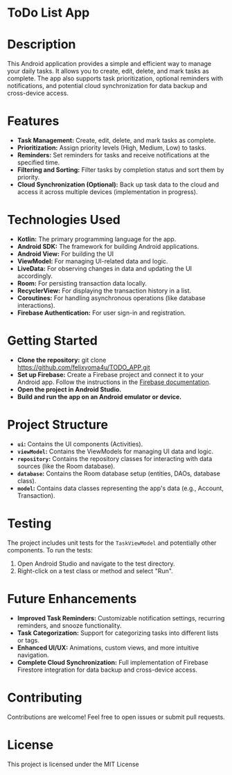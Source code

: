 # ToDo List App

# Description
This Android application provides a simple and efficient way to manage your daily tasks. It allows you to create, edit, delete, and mark tasks as complete. The app also supports task prioritization, optional reminders with notifications, and potential cloud synchronization for data backup and cross-device access.

# Features
* **Task Management:** Create, edit, delete, and mark tasks as complete.
* **Prioritization:** Assign priority levels (High, Medium, Low) to tasks.
* **Reminders:** Set reminders for tasks and receive notifications at the specified time.
* **Filtering and Sorting:** Filter tasks by completion status and sort them by priority.
* **Cloud Synchronization (Optional):** Back up task data to the cloud and access it across multiple devices (implementation in progress).

# Technologies Used
* **Kotlin:** The primary programming language for the app.
* **Android SDK:** The framework for building Android applications.
* **Android View:** For building the UI
* **ViewModel:** For managing UI-related data and logic.
* **LiveData:** For observing changes in data and updating the UI accordingly.
* **Room:** For persisting transaction data locally.
* **RecyclerView:** For displaying the transaction history in a list.
* **Coroutines:** For handling asynchronous operations (like database interactions).
* **Firebase Authentication:** For user sign-in and registration.

# Getting Started
* **Clone the repository:** git clone https://github.com/felixyoma4u/TODO_APP.git
* **Set up Firebase:** Create a Firebase project and connect it to your Android app. Follow the instructions in the [Firebase documentation](https://firebase.google.com/docs/android/setup).
* **Open the project in Android Studio.**
* **Build and run the app on an Android emulator or device.**

# Project Structure

* **`ui`:** Contains the UI components (Activities).
* **`viewModel`:** Contains the ViewModels for managing UI data and logic.
* **`repository`:** Contains the repository classes for interacting with data sources (like the Room database).
* **`database`:** Contains the Room database setup (entities, DAOs, database class).
* **`model`:** Contains data classes representing the app's data (e.g., Account, Transaction).

# Testing
The project includes unit tests for the `TaskViewModel` and potentially other components. To run the tests:
1. Open Android Studio and navigate to the test directory.
2. Right-click on a test class or method and select "Run".

# Future Enhancements
* **Improved Task Reminders:** Customizable notification settings, recurring reminders, and snooze functionality.
* **Task Categorization:** Support for categorizing tasks into different lists or tags.
* **Enhanced UI/UX:** Animations, custom views, and more intuitive navigation.
* **Complete Cloud Synchronization:** Full implementation of Firebase Firestore integration for data backup and cross-device access.

# Contributing
Contributions are welcome! Feel free to open issues or submit pull requests.

# License
This project is licensed under the MIT License